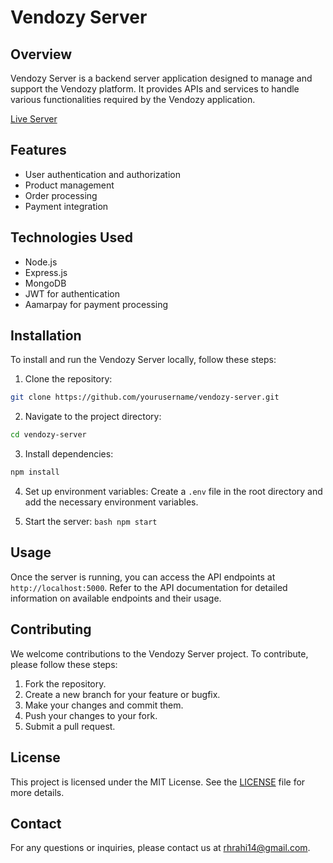 # Vendozy Server

## Overview

Vendozy Server is a backend server application designed to manage and support the Vendozy platform. It provides APIs and services to handle various functionalities required by the Vendozy application.

[Live Server](https://vendozy-server.vercel.app/)

## Features

- User authentication and authorization
- Product management
- Order processing
- Payment integration

## Technologies Used

- Node.js
- Express.js
- MongoDB
- JWT for authentication
- Aamarpay for payment processing

## Installation

To install and run the Vendozy Server locally, follow these steps:

1. Clone the repository:

```bash
git clone https://github.com/yourusername/vendozy-server.git
```

2. Navigate to the project directory:

```bash
cd vendozy-server
```

3. Install dependencies:

```bash
npm install
```

4. Set up environment variables:
   Create a `.env` file in the root directory and add the necessary environment variables.

5. Start the server:
   `bash
    npm start
    `

## Usage

Once the server is running, you can access the API endpoints at `http://localhost:5000`. Refer to the API documentation for detailed information on available endpoints and their usage.

## Contributing

We welcome contributions to the Vendozy Server project. To contribute, please follow these steps:

1. Fork the repository.
2. Create a new branch for your feature or bugfix.
3. Make your changes and commit them.
4. Push your changes to your fork.
5. Submit a pull request.

## License

This project is licensed under the MIT License. See the [LICENSE](LICENSE) file for more details.

## Contact

For any questions or inquiries, please contact us at rhrahi14@gmail.com.
